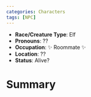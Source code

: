 ```yaml
---
categories: Characters
tags: [NPC]
---
```

- **Race/Creature Type**: Elf
- **Pronouns**:  ??
- **Occupation**: ✨ Roommate ✨
- **Location**: ??
- **Status**: Alive?

# Summary
